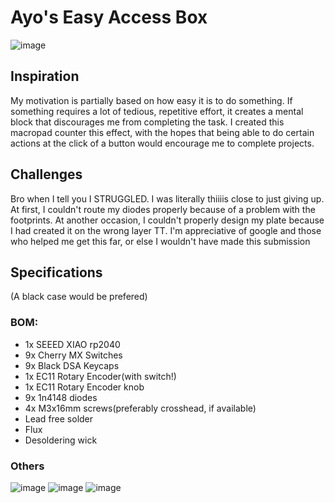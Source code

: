 # Ayo's Easy Access Box

![image](https://github.com/user-attachments/assets/c4f428b5-9aad-457a-89eb-a7f4cbc4f0a4)

## Inspiration

My motivation is partially based on how easy it is to do something. If something requires a lot of tedious, repetitive effort, it creates a mental block that discourages me from completing the task. I created this macropad counter this effect, with the hopes that being able to do certain actions at the click of a button would encourage me to complete projects.

## Challenges

Bro when I tell you I STRUGGLED. I was literally thiiiis close to just giving up. At first, I couldn't route my diodes properly because of a problem with the footprints. At another occasion, I couldn't properly design my plate because I had created it on the wrong layer TT. I'm appreciative of google and those who helped me get this far, or else I wouldn't have made this submission

## Specifications

(A black case would be prefered)

### BOM:
* 1x SEEED XIAO rp2040
* 9x Cherry MX Switches
* 9x Black DSA Keycaps
* 1x EC11 Rotary Encoder(with switch!)
* 1x EC11 Rotary Encoder knob
* 9x 1n4148 diodes
* 4x M3x16mm screws(preferably crosshead, if available)
* Lead free solder
* Flux
* Desoldering wick

### Others
![image](https://github.com/user-attachments/assets/431057c2-d7b8-4e51-9307-c02a75d23830)
![image](https://github.com/user-attachments/assets/6aedf606-355f-4428-a557-e5ee11bdc257)
![image](https://github.com/user-attachments/assets/9df1f97e-a5e0-44f7-b969-157480b5d455)


